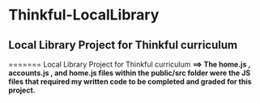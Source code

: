 # Thinkful-LocalLibrary

## Local Library Project for Thinkful curriculum
=======
 Local Library Project for Thinkful curriculum 
**==> The home.js , accounts.js , and home.js files within the public/src folder were the JS files that required my written code to be completed and graded for this project.**
